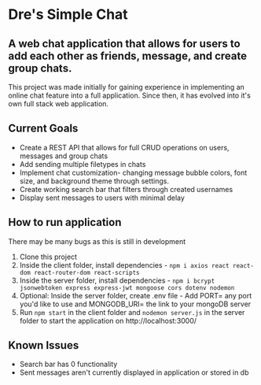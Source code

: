 # Dre's Simple Chat

## A web chat application that allows for users to add each other as friends, message, and create group chats.

This project was made initially for gaining experience in implementing an online chat feature into a full application. Since then, it has evolved into it's own full stack web application.

## Current Goals

* Create a REST API that allows for full CRUD operations on users, messages and group chats
* Add sending multiple filetypes in chats
* Implement chat customization- changing message bubble colors, font size, and background theme through settings.
* Create working search bar that filters through created usernames
* Display sent messages to users with minimal delay
<!--- add 1st example image here --->
## How to run application

There may be many bugs as this is still in development

1. Clone this project
2. Inside the client folder, install dependencies - `npm i axios react react-dom react-router-dom react-scripts`
3. Inside the server folder, install dependencies - `npm i bcrypt jsonwebtoken express express-jwt mongoose cors dotenv nodemon`
4. Optional: Inside the server folder, create .env file - Add PORT= any port you'd like to use and MONGODB_URI= the link to your mongoDB server
5. Run `npm start` in the client folder and `nodemon server.js` in the server folder to start the application on http://localhost:3000/

## Known Issues
* Search bar has 0 functionality
* Sent messages aren't currently displayed in application or stored in db
